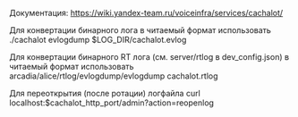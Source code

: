 Документация: https://wiki.yandex-team.ru/voiceinfra/services/cachalot/

Для конвертации бинарного лога в читаемый формат использовать
./cachalot evlogdump $LOG_DIR/cachalot.evlog

Для конвертации бинарного RT лога (см. server/rtlog в dev_config.json) в читаемый формат использовать
arcadia/alice/rtlog/evlogdump/evlogdump cachalot.rtlog

Для переоткрытия (после ротации) логфайла
curl localhost:$cachalot_http_port/admin?action=reopenlog

